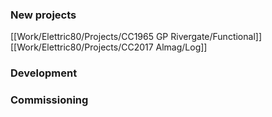 ### New projects
[[Work/Elettric80/Projects/CC1965 GP Rivergate/Functional]]
[[Work/Elettric80/Projects/CC2017 Almag/Log]]

### Development


### Commissioning


